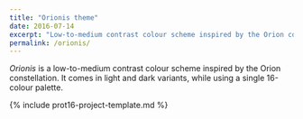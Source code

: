 ```yaml
---
title: "Orionis theme"
date: 2016-07-14
excerpt: "Low-to-medium contrast colour scheme inspired by the Orion constellation."
permalink: /orionis/
---
```

*Orionis* is a low-to-medium contrast colour scheme inspired by the Orion constellation. It comes in light and dark variants, while using a single 16-colour palette.

{% include prot16-project-template.md %}

